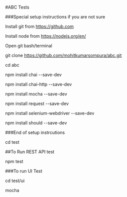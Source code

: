 #ABC Tests

###Special setup instructions if you are not sure

Install git from https://github.com

Install node from https://nodejs.org/en/

Open git bash/terminal

git clone https://github.com/mohitkumarsompura/abc.git

cd abc

npm install chai --save-dev

npm install chai-http --save-dev

npm install mocha --save-dev

npm install request --save-dev

npm install selenium-webdriver --save-dev

npm install should --save-dev

###End of setup instrcutions

cd test

##To Run REST API test

npm test

###To run UI Test

cd test/ui

mocha

